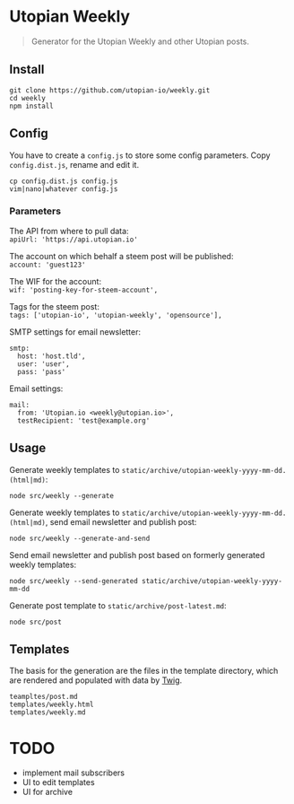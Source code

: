 # Utopian Weekly

> Generator for the Utopian Weekly and other Utopian posts.

## Install

```
git clone https://github.com/utopian-io/weekly.git
cd weekly
npm install
```

## Config

You have to create a `config.js` to store some config parameters. Copy `config.dist.js`, rename and edit it.

```
cp config.dist.js config.js
vim|nano|whatever config.js
```

### Parameters

The API from where to pull data:<br>
`apiUrl: 'https://api.utopian.io'`

The account on which behalf a steem post will be published:<br>
`account: 'guest123'`

The WIF for the account:<br>
`wif: 'posting-key-for-steem-account',`

Tags for the steem post:<br>
`tags: ['utopian-io', 'utopian-weekly', 'opensource'],`

SMTP settings for email newsletter:
```
smtp:
  host: 'host.tld',
  user: 'user',
  pass: 'pass'
```

Email settings:
```
mail:
  from: 'Utopian.io <weekly@utopian.io>',
  testRecipient: 'test@example.org'
```

## Usage

Generate weekly templates to `static/archive/utopian-weekly-yyyy-mm-dd.(html|md)`:

`node src/weekly --generate`

Generate weekly templates to `static/archive/utopian-weekly-yyyy-mm-dd.(html|md)`, send email newsletter and publish post:

`node src/weekly --generate-and-send`

Send email newsletter and publish post based on formerly generated weekly templates:

`node src/weekly --send-generated static/archive/utopian-weekly-yyyy-mm-dd`

Generate post template to `static/archive/post-latest.md`:

`node src/post`

## Templates

The basis for the generation are the files in the template directory, which are rendered and populated with data by [Twig](https://www.npmjs.com/package/twig).

```
teampltes/post.md
templates/weekly.html
templates/weekly.md
```

# TODO

- implement mail subscribers
- UI to edit templates
- UI for archive
